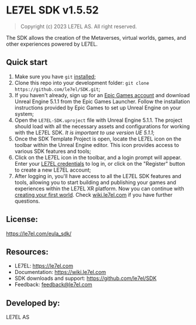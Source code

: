 ﻿# LE7EL SDK v1.5.52

> Copyright (c) 2023 LE7EL AS. All right reserved.

The SDK allows the creation of the Metaverses, virtual worlds, games, and other experiences powered by LE7EL.

## Quick start

1. Make sure you have `git` [installed](https://git-scm.com/book/en/v2/Getting-Started-Installing-Git);
2. Clone this repo into your development folder: `git clone https://github.com/le7el/SDK.git`;
3. If you haven't already, sign up for an [Epic Games account](https://www.unrealengine.com/en-US) and download Unreal Engine 5.1.1 from the Epic Games Launcher. Follow the installation instructions provided by Epic Games to set up Unreal Engine on your system;
4. Open the `LE7EL-SDK.uproject` file with Unreal Engine 5.1.1. The project should load with all the necessary assets and configurations for working with the LE7EL SDK. _It is important to use version UE 5.1.1_;
5. Once the SDK Template Project is open, locate the LE7EL icon on the toolbar within the Unreal Engine editor. This icon provides access to various SDK features and tools;
6. Click on the LE7EL icon in the toolbar, and a login prompt will appear. Enter your [LE7EL credentials](https://le7el.com/login) to log in, or click on the "Register" button to create a new LE7EL account;
7. After logging in, you'll have access to all the LE7EL SDK features and tools, allowing you to start building and publishing your games and experiences within the LE7EL XR platform. Now you can continue with [creating your first world](https://wiki.le7el.com/en/Create_your_first_World). Check [wiki.le7el.com](https://wiki.le7el.com) if you have further questions.

## License:

https://le7el.com/eula_sdk/

## Resources:

* LE7EL: https://le7el.com
* Documentation: https://wiki.le7el.com
* SDK downloads and support: https://github.com/le7el/SDK
* Feedback: feedback@le7el.com

## Developed by:

LE7EL AS
